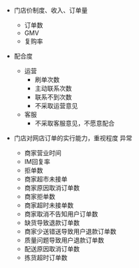 - 门店价制度、收入、订单量
  - 订单数
  - GMV
  - 复购率

- 配合度
  - 运营
    - 刷单次数
    - 主动联系次数
    - 联系不到次数
    - 不采取运营意见
  - 客服
    - 不采取客服意见，不愿意配合

- 门店对网店订单的实行能力，重视程度  异常
  - 商家营业时间
  - IM回复率
  - 拒单数
  - 商家超市未接单
  - 商家原因取消订单数
  - 商家拒单数
  - 商家超时未接单数
  - 商家取消不告知用户订单数
  - 缺货导致退款订单数
  - 商家少送错送导致用户退款订单数
  - 质量问题导致用户退款订单数
  - 配送原因取消订单数
  - 拣货超时订单数

